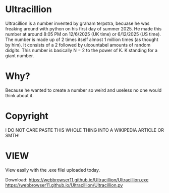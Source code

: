 # Ultracillion
Ultracillion is a number invented by graham terpstra, becuase he was freaking around with python on his first day of summer 2025.
He made this number at around 8:05 PM on 12/6/2025 (UK time) or 6/12/2025 (US time).
The number is made up of 2 times itself almost 1 million times (as thought by him).
It consists of a 2 followed by ulcountabel amounts of random didgits.
This number is basically N = 2 to the power of K. K standing for a giant number.

# Why?
Because he wanted to create a number so weird and useless no one would think about it.

# Copyright
I DO NOT CARE PASTE THIS WHOLE THING INTO A WIKIPEDIA ARTICLE OR SMTH!

# VIEW
View easily with the .exe filei uploaded today.

Download:
https://webbrowser11.github.io/Ultracillion/Ultracillion.exe
https://webbrowser11.github.io/Ultracillion/Ultracillion.py
